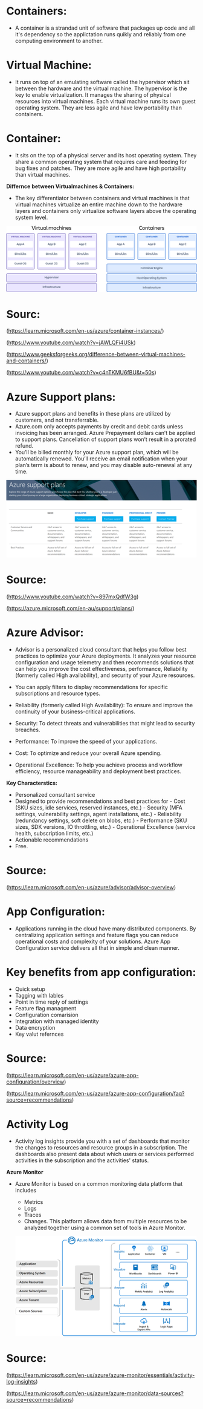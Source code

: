 
# Containers:
- A container is a strandad unit of software that packages up code and all it's dependency so the applictation runs quikly and reliably from one computing environment to another.


# Virtual Machine:
- It runs on top of an emulating software called the hypervisor which sit between the hardware and the virtual machine. The hypervisor is the key to enable virtualization. It manages the sharing of physical resources into virtual machines. Each virtual machine runs its own guest operating system. They are less agile and have low portability than containers.

# Container:
- It sits on the top of a physical server and its host operating system. They share a common operating system that requires care and feeding for bug fixes and patches. They are more agile and have high portability than virtual machines.

**Differnce between Virtualmachines & Containers:**

- The key differentiator between containers and virtual machines is that virtual machines virtualize an entire machine down to the hardware layers and containers only virtualize software layers above the operating system level.


![alt test](../00_includes/Azure3week3/diffbtwvmandcontiners.png "diffbtwvmandcontiners.png")


# Sourc:

(https://learn.microsoft.com/en-us/azure/container-instances/)

(https://www.youtube.com/watch?v=jAWLQFi4USk)

(https://www.geeksforgeeks.org/difference-between-virtual-machines-and-containers/)

(https://www.youtube.com/watch?v=c4nTKMU6fBU&t=50s)

# Azure Support plans:
- Azure support plans and benefits in these plans are utilized by customers, and not transferrable.
- Azure.com only accepts payments by credit and debit cards unless invoicing has been arranged. Azure Prepayment dollars can’t be applied to support plans. Cancellation of support plans won’t result in a prorated refund.
- You’ll be billed monthly for your Azure support plan, which will be automatically renewed. You’ll receive an email notification when your plan’s term is about to renew, and you may disable auto-renewal at any time.


![alt test](../00_includes/Azure3week3/AzureSupportPlans.png "AzureSupportplans.png")

# Source:

(https://www.youtube.com/watch?v=897mxQdfW3g)

(https://azure.microsoft.com/en-au/support/plans/)


# Azure Advisor:

- Advisor is a personalized cloud consultant that helps you follow best practices to optimize your Azure deployments. It analyzes your resource configuration and usage telemetry and then recommends solutions that can help you improve the cost effectiveness, performance, Reliability (formerly called High availability), and security of your Azure resources.
- You can apply filters to display recommendations for specific subscriptions and resource types.

- Reliability (formerly called High Availability): To ensure and improve the continuity of your business-critical applications. 
- Security: To detect threats and vulnerabilities that might lead to security breaches. 
- Performance: To improve the speed of your applications. 
- Cost: To optimize and reduce your overall Azure spending.
- Operational Excellence: To help you achieve process and workflow efficiency, resource manageability and deployment best practices.

**Key Characterstics:**
- Personalized consultant service
- Designed to provide recommendations and best practices for
       - Cost (SKU sizes, idle services, reserved instances, etc.)
       - Security (MFA settings, vulnerability settings, agent installations, etc.)
       - Reliability (redundancy settings, soft delete on blobs, etc.)
       - Performance (SKU sizes, SDK versions, IO throttling, etc.)
       - Operational Excellence (service health, subscription limits, etc.)
- Actionable recommendations
- Free.

# Source:

 (https://learn.microsoft.com/en-us/azure/advisor/advisor-overview)

# App Configuration:
- Applications running in the cloud have many distributed components. By centralizing application settings and feature flags you can reduce operational costs and complexity of your solutions. Azure App Configuration service delivers all that in simple and clean manner.

# Key benefits from app configuration:
- Quick setup
- Tagging with lables
- Point in time reply of settings
- Feature flag managment
- Configuration comarision
- Integration with managed identity
- Data encryption
- Key valut refernces



# Source:

 (https://learn.microsoft.com/en-us/azure/azure-app-configuration/overview)

 (https://learn.microsoft.com/en-us/azure/azure-app-configuration/faq?source=recommendations)

 # Activity Log

 - Activity log insights provide you with a set of dashboards that monitor the changes to resources and resource groups in a subscription. The dashboards also present data about which users or services performed activities in the subscription and the activities' status.

 **Azure Monitor**

 - Azure Monitor is based on a common monitoring data platform that includes

   - Metrics
   - Logs
   - Traces
   - Changes. This platform allows data from multiple resources to be analyzed together using a common set of tools in Azure Monitor.

   ![alt test](../00_includes/Azure3week3/azuremonitorsoverview.png "azuremonitorsoverview.png")


# Source:

 (https://learn.microsoft.com/en-us/azure/azure-monitor/essentials/activity-log-insights)

 (https://learn.microsoft.com/en-us/azure/azure-monitor/data-sources?source=recommendations)



















